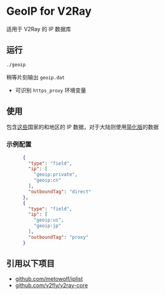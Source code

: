 # GeoIP for V2Ray

适用于 V2Ray 的 IP 数据库

## 运行

```bash
./geoip
```

稍等片刻输出 `geoip.dat`

* 可识别 `https_proxy` 环境变量

## 使用

包含[这些](https://github.com/metowolf/iplist/blob/master/docs/country.md)国家的和地区的 IP 数据，对于大陆则使用[简化版](https://github.com/metowolf/iplist#%E5%A4%A7%E9%99%86-ip-%E6%AE%B5)的数据

### 示例配置

```json
      {
        "type": "field",
        "ip": [
          "geoip:private",
          "geoip:cn"
        ],
        "outboundTag": "direct"
      },
      {
        "type": "field",
        "ip": [
          "geoip:us",
          "geoip:jp"
        ],
        "outboundTag": "proxy"
      }
```

## 引用以下项目

* [github.com/metowolf/iplist](https://github.com/metowolf/iplist)
* [github.com/v2fly/v2ray-core](https://github.com/v2fly/v2ray-core)